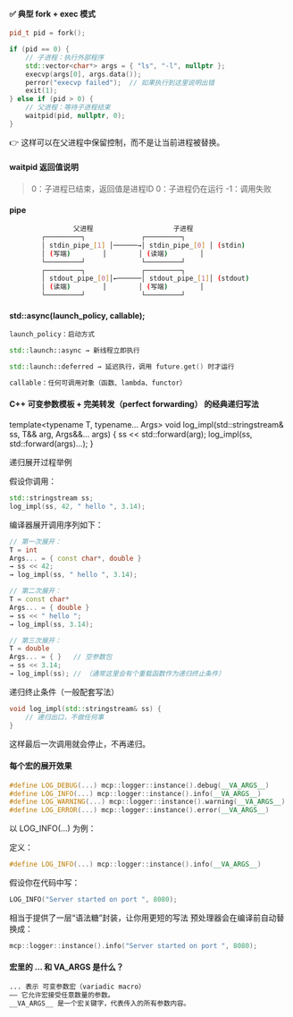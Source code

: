 #### ✅ 典型 fork + exec 模式
```cpp
pid_t pid = fork();

if (pid == 0) {
    // 子进程：执行外部程序
    std::vector<char*> args = { "ls", "-l", nullptr };
    execvp(args[0], args.data());
    perror("execvp failed");  // 如果执行到这里说明出错
    exit(1);
} else if (pid > 0) {
    // 父进程：等待子进程结束
    waitpid(pid, nullptr, 0);
}
```
👉 这样可以在父进程中保留控制，而不是让当前进程被替换。

#### waitpid 返回值说明
> 0：子进程已结束，返回值是进程ID
0：子进程仍在运行
-1：调用失败

#### pipe
```bash
                父进程                    子进程
        ┌─────────┐              ┌─────────┐
        │ stdin_pipe_[1] │──────→│ stdin_pipe_[0] │ (stdin)
        │ (写端)        │        │ (读端)        │
        └─────────┘              └─────────┘
        ┌─────────┐              ┌─────────┐
        │ stdout_pipe_[0]│←──────│ stdout_pipe_[1]│ (stdout)
        │ (读端)        │        │ (写端)        │
        └─────────┘              └─────────┘
```

#### std::async(launch_policy, callable);
```cpp
launch_policy：启动方式

std::launch::async → 新线程立即执行

std::launch::deferred → 延迟执行，调用 future.get() 时才运行

callable：任何可调用对象（函数、lambda、functor）
```

#### C++ 可变参数模板 + 完美转发（perfect forwarding） 的经典递归写法
template<typename T, typename... Args>
void log_impl(std::stringstream& ss, T&& arg, Args&&... args) {
    ss << std::forward<T>(arg);
    log_impl(ss, std::forward<Args>(args)...);
}

递归展开过程举例

假设你调用：

```cpp
std::stringstream ss;
log_impl(ss, 42, " hello ", 3.14);
```

编译器展开调用序列如下：

```cpp
// 第一次展开：
T = int
Args... = { const char*, double }
→ ss << 42;
→ log_impl(ss, " hello ", 3.14);

// 第二次展开：
T = const char*
Args... = { double }
→ ss << " hello ";
→ log_impl(ss, 3.14);

// 第三次展开：
T = double
Args... = { }   // 空参数包
→ ss << 3.14;
→ log_impl(ss); // （通常这里会有个重载函数作为递归终止条件）
```
递归终止条件（一般配套写法）

```cpp
void log_impl(std::stringstream& ss) {
    // 递归出口，不做任何事
}
```
这样最后一次调用就会停止，不再递归。

#### 每个宏的展开效果

```cpp
#define LOG_DEBUG(...) mcp::logger::instance().debug(__VA_ARGS__)
#define LOG_INFO(...) mcp::logger::instance().info(__VA_ARGS__)
#define LOG_WARNING(...) mcp::logger::instance().warning(__VA_ARGS__)
#define LOG_ERROR(...) mcp::logger::instance().error(__VA_ARGS__)
```

以 LOG_INFO(...) 为例：

定义：
```cpp
#define LOG_INFO(...) mcp::logger::instance().info(__VA_ARGS__)
```

假设你在代码中写：
```cpp
LOG_INFO("Server started on port ", 8080);

```
相当于提供了一层“语法糖”封装，让你用更短的写法
预处理器会在编译前自动替换成：
```cpp
mcp::logger::instance().info("Server started on port ", 8080);
```

#### 宏里的 ... 和 __VA_ARGS__ 是什么？

```bash
... 表示 可变参数宏（variadic macro）
—— 它允许宏接受任意数量的参数。
__VA_ARGS__ 是一个宏关键字，代表传入的所有参数内容。
```
